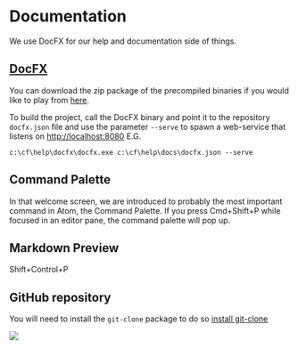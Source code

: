 # Documentation
We use DocFX for our help and documentation side of things.

## [DocFX](https://dotnet.github.io/docfx/)
You can download the zip package of the precompiled binaries if you would like to play from [here](https://github.com/dotnet/docfx/releases).

To build the project, call the DocFX binary and point it to the repository ```docfx.json``` file and use the parameter ```--serve``` to spawn a web-service that listens on [http://localhost:8080](http://localhost:8080) E.G.

```
c:\cf\help\docfx\docfx.exe c:\cf\help\docs\docfx.json --serve
```

## Command Palette
In that welcome screen, we are introduced to probably the most important command in Atom, the Command Palette. If you press Cmd+Shift+P while focused in an editor pane, the command palette will pop up.

## Markdown Preview
Shift+Control+P

## GitHub repository
You will need to install the ```git-clone``` package to do so [install git-clone](atom://settings-view/show-package?package=git-clone)

![](https://i.github-camo.com/5001a11cde476749c25a19fba6191cee96a2f6b4/68747470733a2f2f7261772e67697468756275736572636f6e74656e742e636f6d2f627269616e6368756e673830382f6769742d636c6f6e652f6d61737465722f73637265656e73686f74732f64656d6f2e676966)
